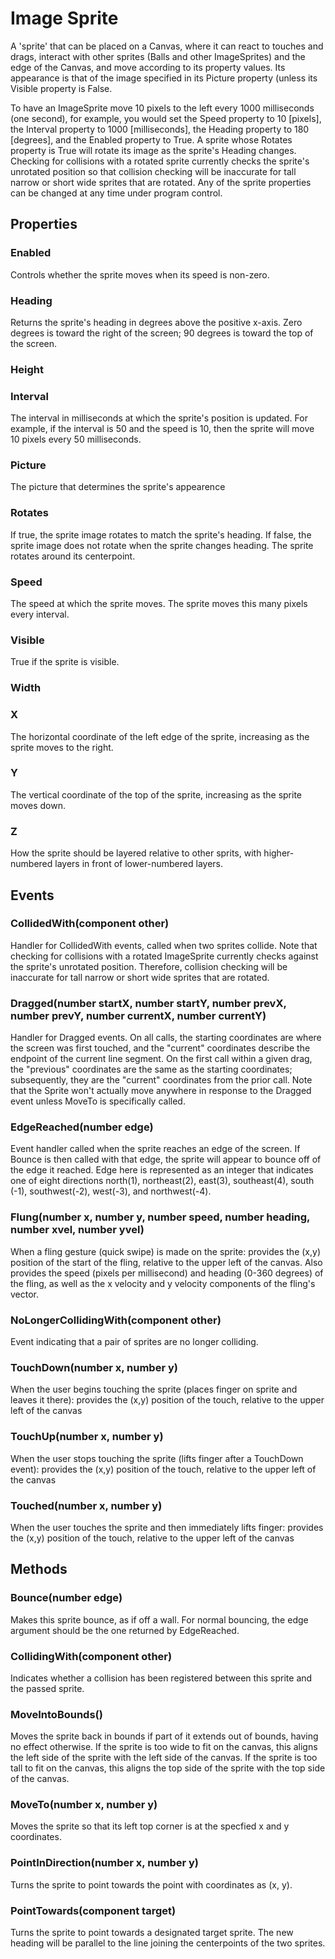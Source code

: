# Image Sprite

A 'sprite' that can be placed on a Canvas, where it can react to touches and drags, interact with other sprites \(Balls and other ImageSprites\) and the edge of the Canvas, and move according to its property values. Its appearance is that of the image specified in its Picture property \(unless its Visible property is False.

To have an ImageSprite move 10 pixels to the left every 1000 milliseconds \(one second\), for example, you would set the Speed property to 10 \[pixels\], the Interval property to 1000 \[milliseconds\], the Heading property to 180 \[degrees\], and the Enabled property to True. A sprite whose Rotates property is True will rotate its image as the sprite's Heading changes. Checking for collisions with a rotated sprite currently checks the sprite's unrotated position so that collision checking will be inaccurate for tall narrow or short wide sprites that are rotated. Any of the sprite properties can be changed at any time under program control.

## Properties

### Enabled

Controls whether the sprite moves when its speed is non-zero.

### Heading

Returns the sprite's heading in degrees above the positive x-axis. Zero degrees is toward the right of the screen; 90 degrees is toward the top of the screen.

### Height

### Interval

The interval in milliseconds at which the sprite's position is updated. For example, if the interval is 50 and the speed is 10, then the sprite will move 10 pixels every 50 milliseconds.

### Picture

The picture that determines the sprite's appearence

### Rotates

If true, the sprite image rotates to match the sprite's heading. If false, the sprite image does not rotate when the sprite changes heading. The sprite rotates around its centerpoint.

### Speed

The speed at which the sprite moves. The sprite moves this many pixels every interval.

### Visible

True if the sprite is visible.

### Width

### X

The horizontal coordinate of the left edge of the sprite, increasing as the sprite moves to the right.

### Y

The vertical coordinate of the top of the sprite, increasing as the sprite moves down.

### Z

How the sprite should be layered relative to other sprits, with higher-numbered layers in front of lower-numbered layers.

## Events

### CollidedWith\(component other\)

Handler for CollidedWith events, called when two sprites collide. Note that checking for collisions with a rotated ImageSprite currently checks against the sprite's unrotated position. Therefore, collision checking will be inaccurate for tall narrow or short wide sprites that are rotated.

### Dragged\(number startX, number startY, number prevX, number prevY, number currentX, number currentY\)

Handler for Dragged events. On all calls, the starting coordinates are where the screen was first touched, and the "current" coordinates describe the endpoint of the current line segment. On the first call within a given drag, the "previous" coordinates are the same as the starting coordinates; subsequently, they are the "current" coordinates from the prior call. Note that the Sprite won't actually move anywhere in response to the Dragged event unless MoveTo is specifically called.

### EdgeReached\(number edge\)

Event handler called when the sprite reaches an edge of the screen. If Bounce is then called with that edge, the sprite will appear to bounce off of the edge it reached. Edge here is represented as an integer that indicates one of eight directions north\(1\), northeast\(2\), east\(3\), southeast\(4\), south \(-1\), southwest\(-2\), west\(-3\), and northwest\(-4\).

### Flung\(number x, number y, number speed, number heading, number xvel, number yvel\)

When a fling gesture \(quick swipe\) is made on the sprite: provides the \(x,y\) position of the start of the fling, relative to the upper left of the canvas. Also provides the speed \(pixels per millisecond\) and heading \(0-360 degrees\) of the fling, as well as the x velocity and y velocity components of the fling's vector.

### NoLongerCollidingWith\(component other\)

Event indicating that a pair of sprites are no longer colliding.

### TouchDown\(number x, number y\)

When the user begins touching the sprite \(places finger on sprite and leaves it there\): provides the \(x,y\) position of the touch, relative to the upper left of the canvas

### TouchUp\(number x, number y\)

When the user stops touching the sprite \(lifts finger after a TouchDown event\): provides the \(x,y\) position of the touch, relative to the upper left of the canvas

### Touched\(number x, number y\)

When the user touches the sprite and then immediately lifts finger: provides the \(x,y\) position of the touch, relative to the upper left of the canvas

## Methods

### Bounce\(number edge\)

Makes this sprite bounce, as if off a wall. For normal bouncing, the edge argument should be the one returned by EdgeReached.

### CollidingWith\(component other\)

Indicates whether a collision has been registered between this sprite and the passed sprite.

### MoveIntoBounds\(\)

Moves the sprite back in bounds if part of it extends out of bounds, having no effect otherwise. If the sprite is too wide to fit on the canvas, this aligns the left side of the sprite with the left side of the canvas. If the sprite is too tall to fit on the canvas, this aligns the top side of the sprite with the top side of the canvas.

### MoveTo\(number x, number y\)

Moves the sprite so that its left top corner is at the specfied x and y coordinates.

### PointInDirection\(number x, number y\)

Turns the sprite to point towards the point with coordinates as \(x, y\).

### PointTowards\(component target\)

Turns the sprite to point towards a designated target sprite. The new heading will be parallel to the line joining the centerpoints of the two sprites.

